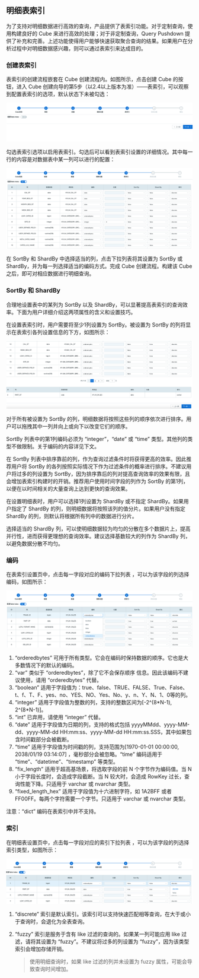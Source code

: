 ## 明细表索引

为了支持对明细数据进行高效的查询，产品提供了表索引功能。对于定制查询，使用构建良好的 Cube 来进行高效的处理；对于非定制查询，Query Pushdown 提供了补充和完善。上述功能使得用户能够快速获取聚合查询的结果。如果用户在分析过程中对明细数据感兴趣，则可以通过表索引来达成目的。



### 创建表索引

表索引的创建流程嵌套在 Cube 创建流程内。如图所示，点击创建 Cube 的按钮，进入 Cube 创建向导的第5步（以2.4以上版本为准）——表索引，可以观察到配置表索引的选项，默认状态下未被勾选：

![](images/table_index/table_index_disable.png)

勾选表索引选项以启用表索引。勾选后可以看到表索引设置的详细情况。其中每一行的内容是对数据表中某一列可以进行的配置：

![](images/table_index/table_index_enable.png)

在 SortBy 和 ShardBy 中选择适当的列，点击下拉列表将其设置为 SortBy 或 ShardBy，并为每一列选择适当的编码方式。完成 Cube 创建流程。构建该 Cube 之后，即可对相应数据进行明细查询。



### SortBy 和 ShardBy

合理地设置表中的某列为 SortBy 以及 ShardBy，可以显著提高表索引的查询效率。下面为用户详细介绍这两项属性的含义和设置技巧。

在设置表索引时，用户需要将至少1列设置为 SortBy。被设置为 SortBy 的列将显示在表索引各列设置信息的下方，如图所示：

![](images/table_index/table_index_sortby.png)

对于所有被设置为 SortBy 的列，明细数据将按照这些列的顺序依次进行排序。用户可以拖拽其中一列并向上或向下以改变它们的顺序。

SortBy 列表中的第1列编码必须为 “integer”，“date” 或 “time” 类型。其他列的类型不做限制。关于编码的内容详见下文。

在 SortBy 列表中排序靠前的列，作为查询过滤条件时将获得更高的效率。因此推荐用户将 SortBy 的各列按照实际情况下作为过滤条件的概率进行排序。不建议用户将过多的列设置为 SortBy，因为排序靠后的列对提高查询效率的效果有限，且会增加表索引构建时的开销。推荐用户使用时间字段的列作为 SortBy 的第1列，以便在以时间相关的大量查询上达到更快的查询效果。

在设置明细表时，用户可以选择1列设置为 ShardBy 或不指定 ShardBy。如果用户指定了 ShardBy 的列，则明细数据将按照该列的值分片。如果用户没有指定 ShardBy 的列，则默认将根据所有列中的数据进行分片。

选择适当的 ShardBy 列，可以使明细数据较为均匀的分散在多个数据片上，提高并行性，进而获得更理想的查询效率。建议选择基数较大的列作为 ShardBy 列，以避免数据分散不均匀。



### 编码

在表索引设置页中，点击每一字段对应的编码下拉列表 ，可以为该字段的列选择编码，如图所示：

![](images/table_index/table_index_encode.png)

1. “orderedbytes” 可用于所有类型。它会在编码时保持数据的顺序。它也是大多数情况下的默认的编码。
2. “var” 类似于 “orderedbytes”，除了它不会保存顺序 信息。因此该编码不建议使用，请用 “orderedbytes” 代替。 
3. “boolean” 适用于字段值为：true、false、TRUE、FALSE、True、False、t、f、T、F、yes、no、YES、NO、Yes、No、y、n、Y、N、1、0等的列。
4. “integer” 适用于字段值为整数的列，支持的整数区间为[-2^(8\*N-1), 2^(8*N-1)]。 
5. “int” 已弃用，请使用 “integer” 代替。 
6. “date” 适用于字段值为日期的列，支持的格式包括 yyyyMMdd、yyyy-MM-dd、yyyy-MM-dd HH:mm:ss、yyyy-MM-dd HH:mm:ss.SSS，其中如果包含时间戳部分会被截断。
7. “time” 适用于字段值为时间戳的列，支持范围为[1970-01-01 00:00:00, 2038/01/19 03:14:07] ，毫秒部分会被忽略。“time” 编码适用于 “time”、“datetime”、“timestamp” 等类型。
8. “fix_length” 适用于超高基场景，将选取字段的前 N 个字节作为编码值。当 N 小于字段长度时，会造成字段截断。当 N 较大时，会造成 RowKey 过长，查询性能下降。只适用于 varchar 或 nvarchar 类型。
9. “fixed_length_hex” 适用于字段值为十六进制字符，如 1A2BFF 或者 FF00FF。每两个字符需要一个字节。只适用于 varchar 或 nvarchar 类型。

注意：“dict” 编码在表索引中并不支持。



### 索引

在明细表设置页中，点击每一字段对应的索引下拉列表 ，可以为该字段的列选择索引类型，如图所示：

![](images/table_index/table_index_index.png)

1. “discrete” 索引是默认索引。该索引可以支持快速匹配相等查询，在大于或小于查询时，会退化为全表查询。

2. “fuzzy” 索引是服务于含有 like 过滤的查询的。如果某一列可能应用 like 过滤，请将其设置为 “fuzzy”。不建议将过多的列设置为 “fuzzy”，因为该类型索引会增加存储开销。

   > 使用明细查询时，如果 like 过滤的列并未设置为 fuzzy 属性，可能会导致查询时间增加。
